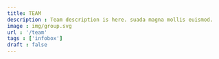 ```yaml
---
title: TEAM
description : Team description is here. suada magna mollis euismod. 
image : img/group.svg
url : '/team'
tags : ['infobox']
draft : false
---
```

